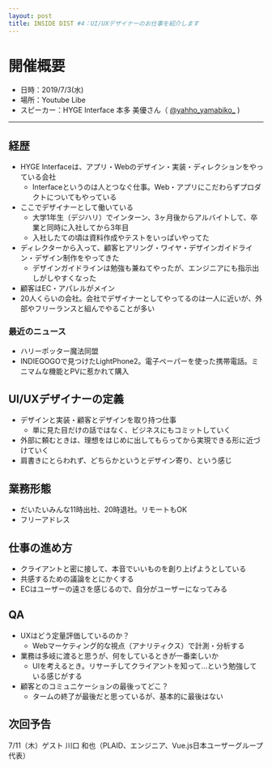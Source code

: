 ```yaml
---
layout: post
title: INSIDE DIST #4：UI/UXデザイナーのお仕事を紹介します
---
```


# 開催概要
+ 日時：2019/7/3(水)
+ 場所：Youtube Libe
+ スピーカー：HYGE Interface 本多 美優さん（ [@yahho_yamabiko_](https://twitter.com/yahho_yamabiko_) )

---

## 経歴
- HYGE Interfaceは、アプリ・Webのデザイン・実装・ディレクションをやっている会社
	- Interfaceというのは人とつなぐ仕事。Web・アプリにこだわらずプロダクトについてもやっている
- ここでデザイナーとして働いている
	- 大学1年生（デジハリ）でインターン、3ヶ月後からアルバイトして、卒業と同時に入社してから3年目
	- 入社したての頃は資料作成やテストをいっぱいやってた
- ディレクターから入って、顧客ヒアリング・ワイヤ・デザインガイドライン・デザイン制作をやってきた
	- デザインガイドラインは勉強も兼ねてやったが、エンジニアにも指示出しがしやすくなった
- 顧客はEC・アパレルがメイン
- 20人くらいの会社。会社でデザイナーとしてやってるのは一人に近いが、外部やフリーランスと組んでやることが多い

### 最近のニュース
- ハリーポッター魔法同盟
- INDIEGOGOで見つけたLightPhone2。電子ペーパーを使った携帯電話。ミニマムな機能とPVに惹かれて購入

## UI/UXデザイナーの定義
- デザインと実装・顧客とデザインを取り持つ仕事
	- 単に見た目だけの話ではなく、ビジネスにもコミットしていく
- 外部に頼むときは、理想をはじめに出してもらってから実現できる形に近づけていく
- 肩書きにとらわれず、どちらかというとデザイン寄り、という感じ

## 業務形態
- だいたいみんな11時出社、20時退社。リモートもOK
- フリーアドレス

## 仕事の進め方
- クライアントと密に接して、本音でいいものを創り上げようとしている
- 共感するための議論をとにかくする
- ECはユーザーの遠さを感じるので、自分がユーザーになってみる

## QA
- UXはどう定量評価しているのか？
	- Webマーケティング的な視点（アナリティクス）で計測・分析する
- 業務は多岐に渡ると思うが、何をしているときが一番楽しいか
	- UIを考えるとき。リサーチしてクライアントを知って…という勉強している感じがする
- 顧客とのコミュニケーションの最後ってどこ？
  - タームの終了が最後だと思っているが、基本的に最後はない

## 次回予告
7/11（木）ゲスト 川口 和也（PLAID、エンジニア、Vue.js日本ユーザーグループ代表）
